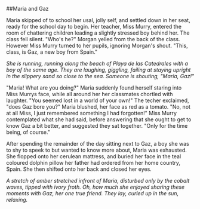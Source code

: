 
##Maria and Gaz

Maria skipped of to school her usal, jolly self, and settled down in her seat, ready for the school day to begin. Her teacher, Miss Murry, entered the room of chattering children leading a slightly stressed boy behind her. The class fell silent. "Who's he?" Morgan yelled from the back of the class. However Miss Murry turned to her pupils, ignoring Morgan's shout. "This, class, is Gaz, a new boy from Spain."

_She is running, running along the beach of Playa de las Catedrales with a boy of the same age. They are laughing, giggling, failing at staying upright in the slippery sand so close to the sea. Someone is shouting, "Maria, Gaz!"_

"Maria! What are you doing?" Maria suddenly found herself staring into Miss Murrys face, while all around her her classmates chortled with laughter. "You seemed lost in a world of your own!" The techer exclaimed, "does Gaz bore you?" Maria blushed, her face as red as a tomato. "No, not at all Miss, I just remembered something I had forgotten!" Miss Murry contemplated what she had said, before answering that she ought to get to know Gaz a bit better, and suggested they sat together. "Only for the time being, of course."

After spending the remainder of the day sitting next to Gaz, a boy she was to shy to speek to but wanted to know more about, Maria was exhausted. She flopped onto her cerulean mattress, and buried her face in the teal coloured dolphin pillow her father had ordered from her home country, Spain. She then shifted onto her back and closed her eyes.

_A stretch of amber stretched infront of Maria, disturbed only by the cobalt waves, tipped with ivory froth. Oh, how much she enjoyed sharing these moments with Gaz, her one true friend. They lay, curled up in the sun, relaxing._




